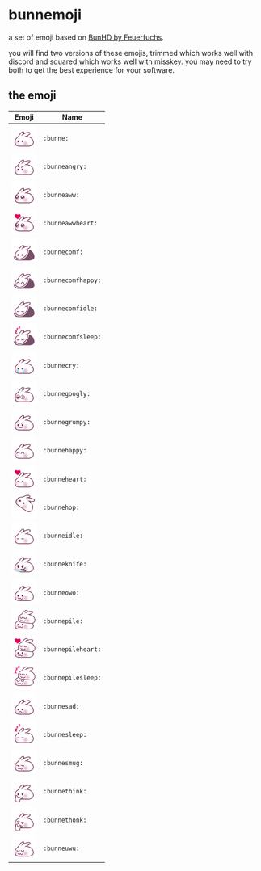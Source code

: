 # bunnemoji

a set of emoji based on <a href="https://www.feuerfuchs.dev/en/projects/bunhd-emojis/">BunHD by Feuerfuchs</a>.

you will find two versions of these emojis, trimmed which works well with discord and squared which works well with misskey. you may need to try both to get the best experience for your software.


## the emoji

| Emoji | Name |
| --- | --- |
| <img width="48" height="48" src="https://github.com/bunnegirl/bunnemoji/blob/master/squared/bunne.png"> | `:bunne:` |
| <img width="48" height="48" src="https://github.com/bunnegirl/bunnemoji/blob/master/squared/bunneangry.png"> | `:bunneangry:` |
| <img width="48" height="48" src="https://github.com/bunnegirl/bunnemoji/blob/master/squared/bunneaww.png"> | `:bunneaww:` |
| <img width="48" height="48" src="https://github.com/bunnegirl/bunnemoji/blob/master/squared/bunneawwheart.png"> | `:bunneawwheart:` |
| <img width="48" height="48" src="https://github.com/bunnegirl/bunnemoji/blob/master/squared/bunnecomf.png"> | `:bunnecomf:` |
| <img width="48" height="48" src="https://github.com/bunnegirl/bunnemoji/blob/master/squared/bunnecomfhappy.png"> | `:bunnecomfhappy:` |
| <img width="48" height="48" src="https://github.com/bunnegirl/bunnemoji/blob/master/squared/bunnecomfidle.png"> | `:bunnecomfidle:` |
| <img width="48" height="48" src="https://github.com/bunnegirl/bunnemoji/blob/master/squared/bunnecomfsleep.png"> | `:bunnecomfsleep:` |
| <img width="48" height="48" src="https://github.com/bunnegirl/bunnemoji/blob/master/squared/bunnecry.png"> | `:bunnecry:` |
| <img width="48" height="48" src="https://github.com/bunnegirl/bunnemoji/blob/master/squared/bunnegoogly.png"> | `:bunnegoogly:` |
| <img width="48" height="48" src="https://github.com/bunnegirl/bunnemoji/blob/master/squared/bunnegrumpy.png"> | `:bunnegrumpy:` |
| <img width="48" height="48" src="https://github.com/bunnegirl/bunnemoji/blob/master/squared/bunnehappy.png"> | `:bunnehappy:` |
| <img width="48" height="48" src="https://github.com/bunnegirl/bunnemoji/blob/master/squared/bunneheart.png"> | `:bunneheart:` |
| <img width="48" height="48" src="https://github.com/bunnegirl/bunnemoji/blob/master/squared/bunnehop.webp"> | `:bunnehop:` |
| <img width="48" height="48" src="https://github.com/bunnegirl/bunnemoji/blob/master/squared/bunneidle.png"> | `:bunneidle:` |
| <img width="48" height="48" src="https://github.com/bunnegirl/bunnemoji/blob/master/squared/bunneknife.png"> | `:bunneknife:` |
| <img width="48" height="48" src="https://github.com/bunnegirl/bunnemoji/blob/master/squared/bunneowo.png"> | `:bunneowo:` |
| <img width="48" height="48" src="https://github.com/bunnegirl/bunnemoji/blob/master/squared/bunnepile.png"> | `:bunnepile:` |
| <img width="48" height="48" src="https://github.com/bunnegirl/bunnemoji/blob/master/squared/bunnepileheart.png"> | `:bunnepileheart:` |
| <img width="48" height="48" src="https://github.com/bunnegirl/bunnemoji/blob/master/squared/bunnepilesleep.png"> | `:bunnepilesleep:` |
| <img width="48" height="48" src="https://github.com/bunnegirl/bunnemoji/blob/master/squared/bunnesad.png"> | `:bunnesad:` |
| <img width="48" height="48" src="https://github.com/bunnegirl/bunnemoji/blob/master/squared/bunnesleep.png"> | `:bunnesleep:` |
| <img width="48" height="48" src="https://github.com/bunnegirl/bunnemoji/blob/master/squared/bunnesmug.png"> | `:bunnesmug:` |
| <img width="48" height="48" src="https://github.com/bunnegirl/bunnemoji/blob/master/squared/bunnethink.png"> | `:bunnethink:` |
| <img width="48" height="48" src="https://github.com/bunnegirl/bunnemoji/blob/master/squared/bunnethonk.png"> | `:bunnethonk:` |
| <img width="48" height="48" src="https://github.com/bunnegirl/bunnemoji/blob/master/squared/bunneuwu.png"> | `:bunneuwu:` |
